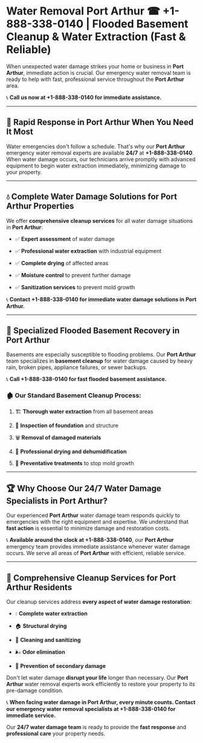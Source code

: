# Water Removal Port Arthur ☎ +1-888-338-0140 | Flooded Basement Cleanup & Water Extraction (Fast & Reliable)

When unexpected water damage strikes your home or business in **Port Arthur**, immediate action is crucial. Our emergency water removal team is ready to help with fast, professional service throughout the **Port Arthur** area. 

📞 **Call us now at +1-888-338-0140 for immediate assistance.**
---
## 🚀 Rapid Response in Port Arthur When You Need It Most
Water emergencies don't follow a schedule. That's why our **Port Arthur** emergency water removal experts are available **24/7** at **+1-888-338-0140**. When water damage occurs, our technicians arrive promptly with advanced equipment to begin water extraction immediately, minimizing damage to your property.
---
## 💧 Complete Water Damage Solutions for Port Arthur Properties
We offer **comprehensive cleanup services** for all water damage situations in **Port Arthur**:
- ✅ **Expert assessment** of water damage  
- ✅ **Professional water extraction** with industrial equipment  
- ✅ **Complete drying** of affected areas  
- ✅ **Moisture control** to prevent further damage  
- ✅ **Sanitization services** to prevent mold growth  
📞 **Contact +1-888-338-0140 for immediate water damage solutions in Port Arthur.**
---
## 🌊 Specialized Flooded Basement Recovery in Port Arthur
Basements are especially susceptible to flooding problems. Our **Port Arthur** team specializes in **basement cleanup** for water damage caused by heavy rain, broken pipes, appliance failures, or sewer backups. 
📞 **Call +1-888-338-0140 for fast flooded basement assistance.**
### 🏚️ Our Standard Basement Cleanup Process:
1. 🏗️ **Thorough water extraction** from all basement areas  
2. 🔎 **Inspection of foundation** and structure  
3. 🗑️ **Removal of damaged materials**  
4. 💨 **Professional drying and dehumidification**  
5. 🚫 **Preventative treatments** to stop mold growth  
---
## 🏆 Why Choose Our 24/7 Water Damage Specialists in Port Arthur?
Our experienced **Port Arthur** water damage team responds quickly to emergencies with the right equipment and expertise. We understand that **fast action** is essential to minimize damage and restoration costs.
📞 **Available around the clock at +1-888-338-0140**, our **Port Arthur** emergency team provides immediate assistance whenever water damage occurs. We serve all areas of **Port Arthur** with efficient, reliable service.
---
## 🧹 Comprehensive Cleanup Services for Port Arthur Residents
Our cleanup services address **every aspect of water damage restoration**:
- 💧 **Complete water extraction**  
- 🏠 **Structural drying**  
- 🧼 **Cleaning and sanitizing**  
- 🌬️ **Odor elimination**  
- 🚫 **Prevention of secondary damage**  
Don't let water damage **disrupt your life** longer than necessary. Our **Port Arthur** water removal experts work efficiently to restore your property to its pre-damage condition.
📞 **When facing water damage in Port Arthur, every minute counts. Contact our emergency water removal specialists at +1-888-338-0140 for immediate service.**
Our **24/7 water damage team** is ready to provide the **fast response** and **professional care** your property needs.
